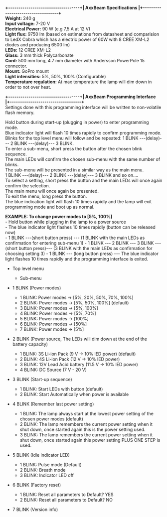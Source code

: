 __+-----------------------------------+|   AxxBeam Specifications          |+-----------------------------------+__  
__Weight:__ 240 g  
__Input voltage:__ 7-20 V  
__Electrical Power:__ 90 W (e.g 7,5 A at 12 V)  
__Light flux:__ 9750 lm (based on estimations from datasheet and comparision to LedX Cobra which has a electric power of 60W with 8 CREE XM-L2 diodes and producing 6500 lm)  
__LEDs:__ 12 CREE XM-L2  
__Glass:__ 3 mm thick Polycarbonate  
__Cord:__ 500 mm long, 4.7 mm diameter with Andersson PowerPole 15 connector.  
__Mount:__ GoPro mount  
__Light intensities:__ 5%, 50%, 100% (Configurable)  
__Temperature regulation:__ At max temperature the lamp will dim down in order to not over heat.  

__+-----------------------------------+|   AxxBeam Programming Interface   |+-----------------------------------+__  
Settings done with this programming interface will be written to non-volatile flash memory.

Hold button during start-up (plugging in power) to enter programming mode.  
Blue indicator light will flash 10 times rapidly to confirm programming mode.  
Blinks for the top level menu will follow and be repeated: 1 BLINK ---(delay)--- 2 BLINK ---(delay)--- 3 BLINK.  
To enter a sub-menu, short press the button after the chosen blink sequence.  
The main LEDs will confirm the chosen sub-menu with the same number of blinks.  
The sub-menu will be presented in a similar way as the main menu.  
1 BLINK ---(delay)--- 2 BLINK ---(delay)--- 3 BLINK and so on....  
To select a setting, short press the button and the main LEDs will once again confirm the selection.  
The main menu will once again be presented.  
To exit the menu, long press the button.  
The blue indication light will flash 10 times rapidly and the lamp will exit programming mode and boot up as normal.  

__EXAMPLE: To change power modes to [5%, 100%]__  
	- Hold button while plugging in the lamp to a power source  
	- The blue indicator light flashes 10 times rapidly (button can be released now)  
	- 1 BLINK ---(short button press) --- (1 BLINK with the main LEDs as confirmation for entering sub-menu 1) 
	- 1 BLINK --- 2 BLINK --- 3 BLINK ---(short button press)--- (3 BLINK with the main LEDs as confirmation for choosing setting 3)
	- 1 BLINK --- (long button press) --- The blue indicator light flashes 10 times rapidly and the programming interface is exited.  

- Top level menu  
	- Sub-menu  

- 1 BLINK (Power modes)  
	- 1 BLINK: Power modes -> [5%, 20%, 50%, 70%, 100%]  
	- 2 BLINK: Power modes -> [5%, 50%, 100%] (default)  
	- 3 BLINK: Power modes -> [5%, 100%]  
	- 4 BLINK: Power modes -> [5%, 70%]  
	- 5 BLINK: Power modes -> [100%]  
	- 6 BLINK: Power modes -> [50%]  
	- 7 BLINK: Power modes -> [5%]  

- 2 BLINK (Power source, The LEDs will dim down at the end of the battery capacity)  
	- 1 BLINK: 3S Li-ion Pack (9 V -> 10% lED power) (default)  
	- 2 BLINK: 4S Li-ion Pack (12 V -> 10% lED power)  
	- 3 BLINK: 12V Lead Acid battery (11.5 V -> 10% lED power)  
	- 4 BLINK: DC Source (7 V - 20 V)  

- 3 BLINK (Start-up sequence)  
	- 1 BLINK: Start LEDs with button (default)  
	- 2 BLINK: Start Automatically when power is available  

- 4 BLINK (Remember last power setting)  
	- 1 BLINK: The lamp always start at the lowest power setting of the chosen power modes (default)  
	- 2 BLINK: The lamp remembers the current power setting when it shut down, once started again this is the power setting used.  
	- 3 BLINK: The lamp remembers the current power setting when it shut down, once started again this power setting PLUS ONE STEP is used.  

- 5 BLINK (Idle indicator LED)  
	- 1 BLINK: Pulse mode (Default)  
	- 2 BLINK: Breath mode  
	- 3 BLINK: Indicator LED off  

- 6 BLINK (Factory reset)  
	- 1 BLINK: Reset all parameters to Default?  YES  
	- 2 BLINK: Reset all parameters to Default?  NO  

- 7 BLINK (Version info)  
